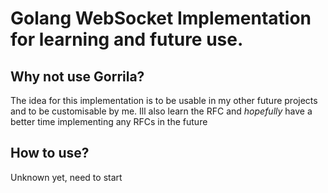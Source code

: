 # Golang WebSocket Implementation for learning and future use. 

## Why not use Gorrila?
The idea for this implementation is to be usable in my other future projects and to be customisable by me. Ill also learn the RFC and *hopefully* have a better time implementing any RFCs in the future

## How to use?
Unknown yet, need to start
